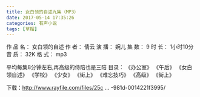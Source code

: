 ```yaml
---
title: 女白领的自述九集（MP3）
date: 2017-05-14 17:35:26
categories: 有声小说
tags: [草榴]
---
```

作 品 名： 女白领的自述
作    者： 倩云 
演    播： 婉儿
集    数： 9
时    长： 1小时10分
音    质： 32K
格    式： mp3


平均每集8分钟左右,再高级的侍陪也是三陪
目录：
《办公室》
《午后》
《女白领自述》
《学校》
《少女》
《街上》
《难忘技巧》
《高级》
《街上》

下载：http://www.rayfile.com/files/25c ... -981d-0014221f3995/